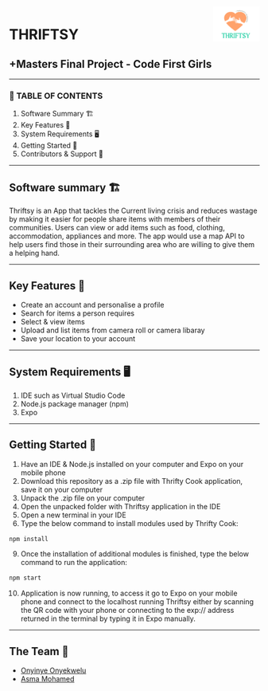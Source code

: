 <img src="./assets/logo2.png" alt="Thriftsy logo" title="Thriftsy logo" align="right" height="70" />



# THRIFTSY
## +Masters Final Project - Code First Girls 

----------------------------------------------------

### 📌 TABLE OF CONTENTS

1. Software Summary 🏗 
2. Key Features 🔑
3. System Requirements 🖥️
4. Getting Started 🚀
5. Contributors & Support 👯

----------------------------------------------------

## Software summary 🏗 

Thriftsy is an App that tackles the Current living crisis and reduces wastage by making it easier for people share items with members of their communities. Users can view or add items such as food, clothing, accommodation, appliances and more. The app would use a map API to help users find those in their surrounding area who are willing to give them a helping hand.

----------------------------------------------------

## Key Features 🔑

- Create an account and personalise a profile
- Search for items a person requires
- Select & view items
- Upload and list items from camera roll or camera libaray 
- Save your location to your account

----------------------------------------------------

## System Requirements  🖥️

1. IDE such as Virtual Studio Code
2. Node.js package manager (npm)
3. Expo 
----------------------------------------------------

## Getting Started 🚀

1. Have an IDE & Node.js installed on your computer and Expo on your mobile phone 
2. Download this repository as a .zip file with Thrifty Cook application, save it on your computer
3. Unpack the .zip file on your computer 
5. Open the unpacked folder with Thriftsy application in the IDE 
6. Open a new terminal in your IDE
7. Type the below command to install modules used by Thrifty Cook:
```sh
npm install
```
9. Once the installation of additional modules is finished, type the below command to run the application:
```sh
npm start
```
10. Application is now running, to access it go to Expo on your mobile phone and connect to the localhost running Thriftsy either by scanning the QR code with your phone or connecting to the exp:// address returned in the terminal by typing it in Expo manually.

----------------------------------------------------

## The Team‍️ 👯

- [Onyinye Onyekwelu](https://github.com/DocOnyx)
- [Asma Mohamed](https://github.com/asmaaax)
